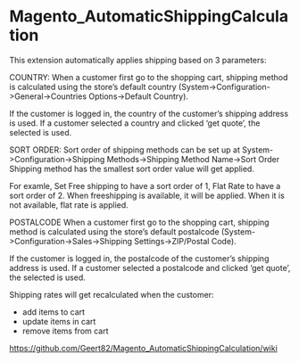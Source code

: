 # Magento_AutomaticShippingCalculation

This extension automatically applies shipping based on 3 parameters:

COUNTRY:
When a customer first go to the shopping cart, shipping method is calculated using the store’s default country (System->Configuration->General->Countries Options->Default Country).

If the customer is logged in, the country of the customer’s shipping address is used.
If a customer selected a country and clicked ‘get quote’, the selected is used.

SORT ORDER:
Sort order of shipping methods can be set up at System->Configuration->Shipping Methods->Shipping Method Name->Sort Order Shipping method has the smallest sort order value will get applied.

For examle,
Set Free shipping to have a sort order of 1, Flat Rate to have a sort order of 2.
When freeshipping is available, it will be applied. When it is not available, flat rate is applied.

POSTALCODE
When a customer first go to the shopping cart, shipping method is calculated using the store’s default postalcode (System->Configuration->Sales->Shipping Settings->ZIP/Postal Code).

If the customer is logged in, the postalcode of the customer’s shipping address is used.
If a customer selected a postalcode and clicked ‘get quote’, the selected is used.


Shipping rates will get recalculated when the customer:
  - add items to cart
  - update items in cart
  - remove items from cart
  
https://github.com/Geert82/Magento_AutomaticShippingCalculation/wiki

